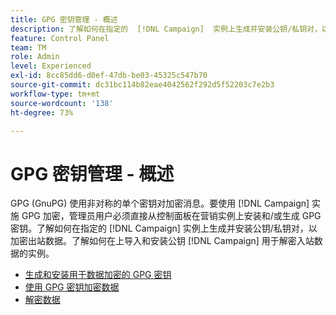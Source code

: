 ```yaml
---
title: GPG 密钥管理 - 概述
description: 了解如何在指定的  [!DNL Campaign]  实例上生成并安装公钥/私钥对，以加密出站数据。了解如何在上导入和安装公钥 [!DNL Campaign] 用于解密入站数据的实例。
feature: Control Panel
team: TM
role: Admin
level: Experienced
exl-id: 8cc85dd6-d0ef-47db-be03-45325c547b70
source-git-commit: dc31bc114b82eae4042562f292d5f52203c7e2b3
workflow-type: tm+mt
source-wordcount: '138'
ht-degree: 73%

---
```


# GPG 密钥管理 - 概述

GPG (GnuPG) 使用非对称的单个密钥对加密消息。要使用 [!DNL Campaign] 实施 GPG 加密，管理员用户必须直接从控制面板在营销实例上安装和/或生成 GPG 密钥。了解如何在指定的 [!DNL Campaign] 实例上生成并安装公钥/私钥对，以加密出站数据。了解如何在上导入和安装公钥 [!DNL Campaign] 用于解密入站数据的实例。

* [生成和安装用于数据加密的 GPG 密钥](./generate-and-install-gpg-keys-for-data-encryption.md)
* [使用 GPG 密钥加密数据](./use-a-gpg-key-to-encrypt-data.md)
* [解密数据](./decrypt-data.md)
